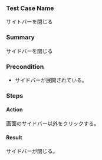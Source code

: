 ### Test Case Name
サイトバーを閉じる

### Summary
サイドバーを閉じる

### Precondition
* サイドバーが展開されている。

### Steps

#### Action
画面のサイドバー以外をクリックする。
#### Result
サイドバーが閉じる。
